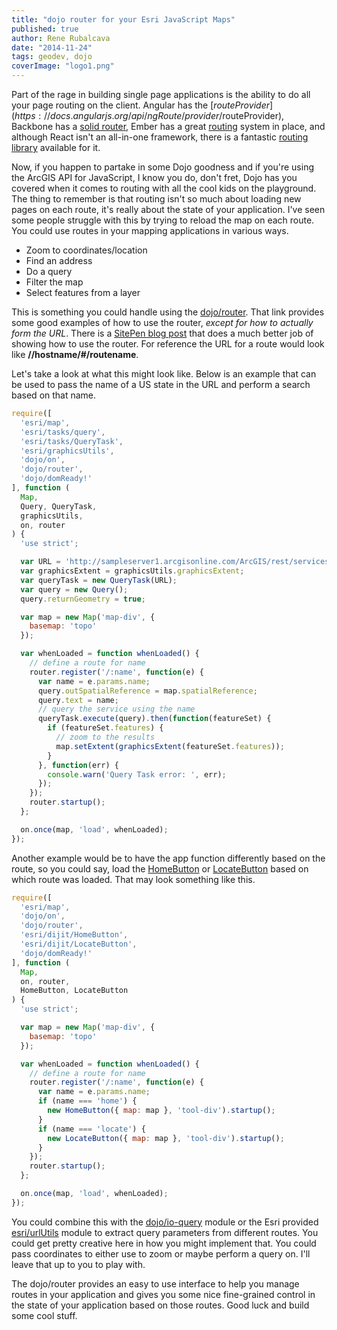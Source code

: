 ```yaml
---
title: "dojo router for your Esri JavaScript Maps"
published: true
author: Rene Rubalcava
date: "2014-11-24"
tags: geodev, dojo
coverImage: "logo1.png"
---
```


Part of the rage in building single page applications is the ability to do all your page routing on the client. Angular has the [$routeProvider](https://docs.angularjs.org/api/ngRoute/provider/$routeProvider), Backbone has a [solid router](http://backbonejs.org/#Router), Ember has a great [routing](http://emberjs.com/guides/routing/) system in place, and although React isn't an all-in-one framework, there is a fantastic [routing library](https://github.com/rackt/react-router) available for it.

Now, if you happen to partake in some Dojo goodness and if you're using the ArcGIS API for JavaScript, I know you do, don't fret, Dojo has you covered when it comes to routing with all the cool kids on the playground. The thing to remember is that routing isn't so much about loading new pages on each route, it's really about the state of your application. I've seen some people struggle with this by trying to reload the map on each route. You could use routes in your mapping applications in various ways.

- Zoom to coordinates/location
- Find an address
- Do a query
- Filter the map
- Select features from a layer

This is something you could handle using the [dojo/router](http://dojotoolkit.org/reference-guide/1.10/dojo/router.html). That link provides some good examples of how to use the router, _except for how to actually form the URL_. There is a [SitePen blog post](http://www.sitepen.com/blog/2014/06/18/dojo-faq-does-dojo-have-routing-like-backbone-and-embe/) that does a much better job of showing how to use the router. For reference the URL for a route would look like **//hostname/#/routename**.

Let's take a look at what this might look like. Below is an example that can be used to pass the name of a US state in the URL and perform a search based on that name.

```js
require([
  'esri/map',
  'esri/tasks/query',
  'esri/tasks/QueryTask',
  'esri/graphicsUtils',
  'dojo/on',
  'dojo/router',
  'dojo/domReady!'
], function (
  Map,
  Query, QueryTask,
  graphicsUtils,
  on, router
) {
  'use strict';

  var URL = 'http://sampleserver1.arcgisonline.com/ArcGIS/rest/services/Demographics/ESRI_Census_USA/MapServer/5';
  var graphicsExtent = graphicsUtils.graphicsExtent;
  var queryTask = new QueryTask(URL);
  var query = new Query();
  query.returnGeometry = true;

  var map = new Map('map-div', {
    basemap: 'topo'
  });

  var whenLoaded = function whenLoaded() {
    // define a route for name
    router.register('/:name', function(e) {
      var name = e.params.name;
      query.outSpatialReference = map.spatialReference;
      query.text = name;
      // query the service using the name
      queryTask.execute(query).then(function(featureSet) {
        if (featureSet.features) {
          // zoom to the results
          map.setExtent(graphicsExtent(featureSet.features));
        }
      }, function(err) {
        console.warn('Query Task error: ', err);
      });
    });
    router.startup();
  };

  on.once(map, 'load', whenLoaded);
});
```

Another example would be to have the app function differently based on the route, so you could say, load the [HomeButton](https://developers.arcgis.com/javascript/jsapi/homebutton-amd.html) or [LocateButton](https://developers.arcgis.com/javascript/jsapi/locatebutton-amd.html) based on which route was loaded. That may look something like this.

```js
require([
  'esri/map',
  'dojo/on',
  'dojo/router',
  'esri/dijit/HomeButton',
  'esri/dijit/LocateButton',
  'dojo/domReady!'
], function (
  Map,
  on, router,
  HomeButton, LocateButton
) {
  'use strict';

  var map = new Map('map-div', {
    basemap: 'topo'
  });

  var whenLoaded = function whenLoaded() {
    // define a route for name
    router.register('/:name', function(e) {
      var name = e.params.name;
      if (name === 'home') {
        new HomeButton({ map: map }, 'tool-div').startup();
      }
      if (name === 'locate') {
        new LocateButton({ map: map }, 'tool-div').startup();
      }
    });
    router.startup();
  };

  on.once(map, 'load', whenLoaded);
});
```

You could combine this with the [dojo/io-query](http://dojotoolkit.org/reference-guide/1.10/dojo/io-query.html) module or the Esri provided [esri/urlUtils](https://developers.arcgis.com/javascript/jsapi/esri.urlutils-amd.html) module to extract query parameters from different routes. You could get pretty creative here in how you might implement that. You could pass coordinates to either use to zoom or maybe perform a query on. I'll leave that up to you to play with.

The dojo/router provides an easy to use interface to help you manage routes in your application and gives you some nice fine-grained control in the state of your application based on those routes. Good luck and build some cool stuff.
